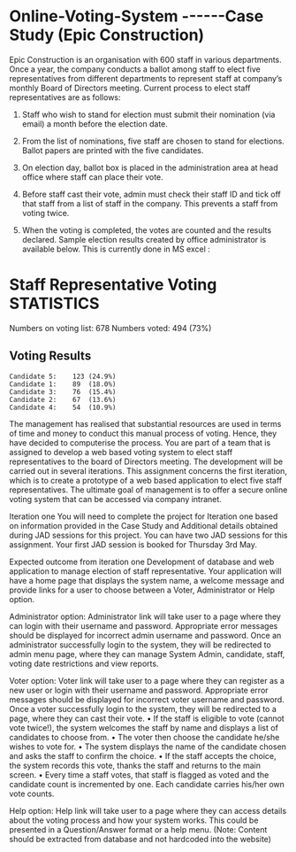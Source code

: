 # Online-Voting-System ------Case Study (Epic Construction)

Epic Construction is an organisation with 600 staff in various departments.  Once a year, the company conducts a ballot among staff to elect five representatives from different departments to represent staff at company’s monthly Board of Directors meeting.
Current process to elect staff representatives are as follows:
1.	Staff who wish to stand for election must submit their nomination (via email) a month before the election date.

2.	From the list of nominations, five staff are chosen to stand for elections. Ballot papers are printed with the five candidates.

3.	On election day, ballot box is placed in the administration area at head office where staff can place their vote.

4.	Before staff cast their vote, admin must check their staff ID and tick off that staff from a list of staff in the company.  This prevents a staff from voting twice.

5.	When the voting is completed, the votes are counted and the results declared. Sample election results created by office administrator is available below. This is currently done in MS excel :

Staff Representative Voting STATISTICS
=====================================

Numbers on voting list:	678
Numbers voted:	494 (73%)

Voting Results
-------------------
	Candidate 5:	123	(24.9%)
	Candidate 1:	89	(18.0%)
	Candidate 3:	76	(15.4%)
	Candidate 2:	67	(13.6%)
	Candidate 4:	54	(10.9%)

The management has realised that substantial resources are used in terms of time and money to conduct this manual process of voting.  Hence, they have decided to computerise the process. 
You are part of a team that is assigned to develop a web based voting system to elect staff representatives to the board of Directors meeting.  The development will be carried out in several iterations.  This assignment concerns the first iteration, which is to create a prototype of a web based application to elect five staff representatives. 
The ultimate goal of management is to offer a secure online voting system that can be accessed via company intranet.
 

Iteration one 
You will need to complete the project for Iteration one based on information provided in the Case Study and Additional details obtained during JAD sessions for this project. You can have two JAD sessions for this assignment. Your first JAD session is booked for Thursday 3rd May.

Expected outcome from iteration one
Development of database and web application to manage election of staff representative. 
Your application will have a home page that displays the system name, a welcome message and provide links for a user to choose between a Voter, Administrator or Help option.

Administrator option:
Administrator link will take user to a page where they can login with their username and password. Appropriate error messages should be displayed for incorrect admin username and password. Once an administrator successfully login to the system, they will be redirected to admin menu page, where they can manage System Admin, candidate, staff, voting date restrictions and view reports.

Voter option:
Voter link will take user to a page where they can register as a new user or login with their username and password. Appropriate error messages should be displayed for incorrect voter username and password. 
Once a voter successfully login to the system, they will be redirected to a page, where they can cast their vote. 
•	If the staff is eligible to vote (cannot vote twice!), the system welcomes the staff by name and displays a list of candidates to choose from.
•	The voter then choose the candidate he/she wishes to vote for.
•	The system displays the name of the candidate chosen and asks the staff to confirm the choice.
•	If the staff accepts the choice, the system records this vote, thanks the staff and returns to the main screen.
•	Every time a staff votes, that staff is flagged as voted and the candidate count is incremented by one. Each candidate carries his/her own vote counts.

Help option:
Help link will take user to a page where they can access details about the voting process and how your system works. This could be presented in a Question/Answer format or a help menu. (Note: Content should be extracted from database and not hardcoded into the website)

